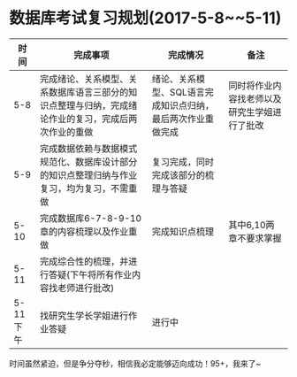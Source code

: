 # 数据库考试复习规划(2017-5-8~~5-11)

|时间|完成事项|完成情况|备注|
|---|---|---|---|
|5-8|完成绪论、关系模型、关系数据库语言三部分的知识点整理与归纳，完成绪论作业的复习，完成后两次作业的重做|绪论、关系模型、SQL语言完成知识点归纳，最后两次作业重做完成|同时将作业内容找老师以及研究生学姐进行了批改|
|5-9|完成数据依赖与数据模式规范化、数据库设计部分的知识点整理归纳与作业复习，均为复习，不需重做|复习完成，同时完成该部分的梳理与答疑||
|5-10|完成数据库6-7-8-9-10章的内容梳理以及作业重做|完成知识点梳理|其中6,10两章不要求掌握|
|5-11|完成综合性的梳理，并进行答疑(下午将所有作业内容找老师进行批改)|||
|5-11下午|找研究生学长学姐进行作业答疑|进行中||

时间虽然紧迫，但是争分夺秒，相信我必定能够迈向成功！95+，我来了~
    





